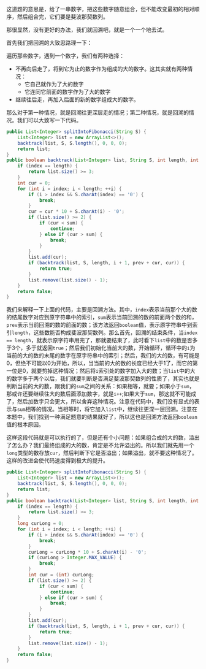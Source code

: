 这道题的意思是，给了一串数字，把这些数字随意组合，但不能改变最初的相对顺序，然后组合完，它们要是斐波那契数列。

那很显然，没有更好的办法，我们就回溯吧，就是一个一个地去试。

首先我们把回溯的大致思路理一下：

遍历那些数字，遇到一个数字，我们有两种选择：

* 不再向后走了，将到它为止的数字作为组成的大的数字。这其实就有两种情况：
    * 它自己就作为了大的数字
    * 它连同它前面的数字作为了大的数字
* 继续往后走，再加入后面的新的数字组成大的数字。

那么对于第一种情况，就是回溯往更深层走的情况；第二种情况，就是回溯的情况。我们可以大致写一下代码。

```java
public List<Integer> splitIntoFibonacci(String S) {
    List<Integer> list = new ArrayList<>();
    backtrack(list, S, S.length(), 0, 0, 0);
    return list;
}
public boolean backtrack(List<Integer> list, String S, int length, int index, int sum, int prev) {
    if (index == length) {
        return list.size() >= 3;
    }
    int cur = 0;
    for (int i = index; i < length; ++i) {
        if (i > index && S.charAt(index) == '0') {
            break;
        }
        cur = cur * 10 + S.charAt(i) - '0';
        if (list.size() >= 2) {
            if (cur < sum) {
                continue;
            } else if (cur > sum) {
                break;
            }
        }
        list.add(cur);
        if (backtrack(list, S, length, i + 1, prev + cur, cur)) {
            return true;
        }
        list.remove(list.size() - 1);
    }
    return false;
}
```
我们来解释一下上面的代码，主要是回溯方法。其中，`index`表示当前那个大的数的结尾数字对应到原字符串中的索引，`sum`表示当前回溯的数的前面两个数的和，`prev`表示当前回溯的数的前面的数；该方法返回`boolean`值，表示原字符串中到索引`length`，这些数能否构成斐波那契数列。那么首先，回溯的结束条件，当`index == length`，就表示原字符串用完了，那就要结束了，此时看下`list`中的数是否多于3个，多于就返回`true`；然后我们初始化当前大的数，开始循环，循环中的`i`为当前的大的数的末尾的数字在原字符串中的索引；然后，我们的大的数，有可能是0，但绝不可能以0为开始，所以，当当前的大的数的长度已经大于1了，而它的第一位是0，就要剪掉这种情况；然后将`i`索引处的数字加入大的数；当`list`中的大的数字多于两个以后，我们就要判断是否满足斐波那契数列的性质了，其实也就是判断当前的大的数，跟我们的`sum`之间的关系：如果相等，就要；如果小于`sum`，那或许还要继续往大的数后面添加数字，就是`i++`;如果大于`sum`，那这就不可能成了，然后加数字只会更大，所以舍弃这种情况。注意在代码中，我们没有显式的表示与`sum`相等的情况。当相等时，将它加入`list`中，继续往更深一层回溯。注意在本题中，我们找到一种满足题意的结果就好了，所以这也是回溯方法返回`boolean`值的根本原因。

这样这段代码就是可以执行的了，但是还有个小问题：如果组合成的大的数，溢出了怎么办？我们最终组成的大的数，肯定是不允许溢出的。所以我们就先用一个`long`类型的数存放`cur`，然后判断下它是否溢出；如果溢出，就不要这种情况了。这样的改进会使代码速度得到极大的提升。

```java
public List<Integer> splitIntoFibonacci(String S) {
    List<Integer> list = new ArrayList<>();
    backtrack(list, S, S.length(), 0, 0, 0);
    return list;
}
public boolean backtrack(List<Integer> list, String S, int length, int index, int sum, int prev) {
    if (index == length) {
        return list.size() >= 3;
    }
    long curLong = 0;
    for (int i = index; i < length; ++i) {
        if (i > index && S.charAt(index) == '0') {
            break;
        }
        curLong = curLong * 10 + S.charAt(i) - '0';
        if (curLong > Integer.MAX_VALUE) {
            break;
        }
        int cur = (int) curLong;
        if (list.size() >= 2) {
            if (cur < sum) {
                continue;
            } else if (cur > sum) {
                break;
            }
        }
        list.add(cur);
        if (backtrack(list, S, length, i + 1, prev + cur, cur)) {
            return true;
        }
        list.remove(list.size() - 1);
    }
    return false;
}
```

